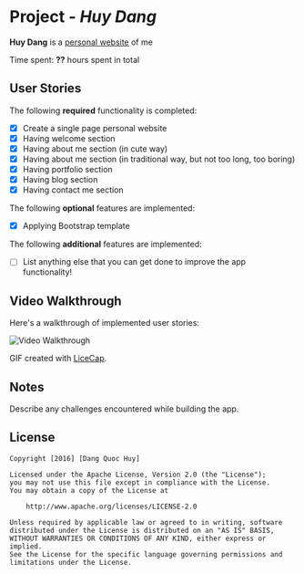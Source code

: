 # Project - *Huy Dang*

**Huy Dang** is a [personal website](http://huydangquoc.github.io/huydang/) of me

Time spent: **??** hours spent in total

## User Stories

The following **required** functionality is completed:

- [x] Create a single page personal website 
- [x] Having welcome section
- [x] Having about me section (in cute way)
- [x] Having about me section (in traditional way, but not too long, too boring)
- [x] Having portfolio section
- [x] Having blog section
- [x] Having contact me section

The following **optional** features are implemented:

- [x] Applying Bootstrap template

The following **additional** features are implemented:

- [ ] List anything else that you can get done to improve the app functionality!

## Video Walkthrough

Here's a walkthrough of implemented user stories:

![Video Walkthrough](walkthrough.gif)

GIF created with [LiceCap](http://www.cockos.com/licecap/).

## Notes

Describe any challenges encountered while building the app.

## License

    Copyright [2016] [Dang Quoc Huy]

    Licensed under the Apache License, Version 2.0 (the "License");
    you may not use this file except in compliance with the License.
    You may obtain a copy of the License at

        http://www.apache.org/licenses/LICENSE-2.0

    Unless required by applicable law or agreed to in writing, software
    distributed under the License is distributed on an "AS IS" BASIS,
    WITHOUT WARRANTIES OR CONDITIONS OF ANY KIND, either express or implied.
    See the License for the specific language governing permissions and
    limitations under the License.
